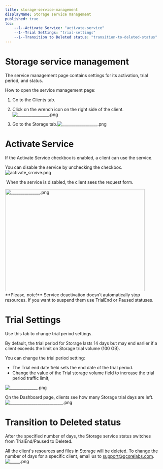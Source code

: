 ```yaml
---
title: storage-service-management
displayName: Storage service management
published: true
toc:
    --1--Activate Service: "activate-service"
    --1--Trial Settings: "trial-settings"
    --1--Transition to Deleted status: "transition-to-deleted-status"
---
```


# Storage service management

The service management page contains settings for its activation, trial period, and status.

How to open the service management page:  

1.  Go to the Clients tab.  
    
2.  Click on the wrench icon on the right side of the client.<img src="https://reseller.support.gcore.com/hc/article_attachments/360018947277/________________.png" alt="________________.png">  
    
3.  Go to the Storage tab.<img src="https://reseller.support.gcore.com/hc/article_attachments/360018954477/__________________.png" alt="__________________.png">

Activate Service  
==================

If the Activate Service checkbox is enabled, a client can use the service.

You can disable the service by unchecking the checkbox.<img src="https://reseller.support.gcore.com/hc/article_attachments/360019000538/activate_srrvive.png" alt="activate_srrvive.png">

 When the service is disabled, the client sees the request form.

<img src="https://reseller.support.gcore.com/hc/article_attachments/360018960497/_______________.png" alt="_______________.png" width="453" height="331">  
   
**Please, note!** Service deactivation doesn't automatically stop resources. If you want to suspend them use TrialEnd or Paused statuses.

Trial Settings 
===============

Use this tab to change trial period settings.

By default, the trial period for Storage lasts 14 days but may end earlier if a client exceeds the limit on Storage trial volume (100 GB).

You can change the trial period setting:

*   The Trial end date field sets the end date of the trial period. 
*   Change the value of the Trial storage volume field to increase the trial period traffic limit,

<img src="https://reseller.support.gcore.com/hc/article_attachments/360019000778/______________.png" alt="______________.png">

On the Dashboard page, clients see how many Storage trial days are left.<img src="https://reseller.support.gcore.com/hc/article_attachments/360018960137/___________________________.png" alt="___________________________.png">

Transition to Deleted status 
=============================

After the specified number of days, the Storage service status switches from TrialEnd/Paused to Deleted.

All the client's resources and files in Storage will be deleted. To change the number of days for a specific client, email us to [support@gcorelabs.com](mailto:support@gcorelabs.com).<img src="https://reseller.support.gcore.com/hc/article_attachments/360019000838/_____.png" alt="_____.png">
